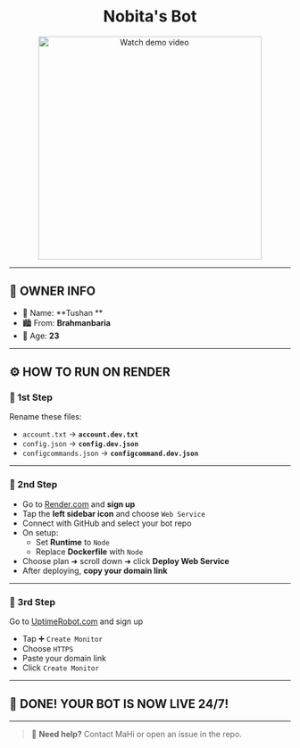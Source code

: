 <h1 align="center">Nobita's Bot </h1>

<p align="center">
  <a href="https://files.catbox.moe/2qwm2r.mp4">
    <img src="https://i.imgur.com/MPrrh0Y.jpeg" alt="Watch demo video" width="400"/>
  </a>
</p>

---

## 👤 OWNER INFO

- 👑 Name: **Tushan **
- 🏙️ From: **Brahmanbaria**
- 🎂 Age: **23**

---

## ⚙️ HOW TO RUN ON RENDER

### 🥇 1st Step
Rename these files:
- `account.txt` → **`account.dev.txt`**
- `config.json` → **`config.dev.json`**
- `configcommands.json` → **`configcommand.dev.json`**

---

### 🥈 2nd Step
- Go to [Render.com](https://render.com) and **sign up**
- Tap the **left sidebar icon** and choose `Web Service`
- Connect with GitHub and select your bot repo
- On setup:
  - Set **Runtime** to `Node`
  - Replace **Dockerfile** with `Node`
- Choose plan ➜ scroll down ➜ click **Deploy Web Service**
- After deploying, **copy your domain link**

---

### 🥉 3rd Step
Go to [UptimeRobot.com](https://uptimerobot.com) and sign up

- Tap ➕ `Create Monitor`
- Choose `HTTPS`
- Paste your domain link
- Click `Create Monitor`

---

## 🎉 DONE! YOUR BOT IS NOW LIVE 24/7!

---

> 🤖 **Need help?** Contact MaHi or open an issue in the repo.
